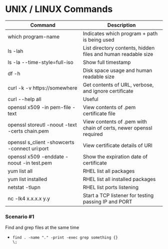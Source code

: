 # UNIX / LINUX Commands

| Command | Description |
| ------- | ----------- |
| which program-name | Indicates which program + path is being used |
| ls -lah | List directory contents, hidden files and human readable size |
| ls -la --time-style=full-iso | Show full timestamp |
| df -h | Disk space usage and human readable size |
| curl -k -v https://somewhere | Get contents of URL, verbose, and ignore certificate |
| curl --help all | Useful |
| openssl x509 -in pem-file -text | View contents of .pem certificate file |
| openssl storeutl -noout -text -certs chain.pem | View contents of .pem with chain of certs, newer openssl required |
| openssl s_client -showcerts -connect  uri:port | View certificate details of URI |
| openssl x509 -enddate -noout -in test.pem | Show the expiration date of certificate |
| yum list all | RHEL list all packages |
| yum list installed | RHEL list all installed packages |
| netstat -tlupn | RHEL list ports listening |
| nc -lk4 x.x.x.x y.y | Start a TCP listener for testing passing IP and PORT |


### Scenario #1
Find and grep files at the same time
* <code>find . -name "*.*" -print -exec grep something {} \\;</code>
